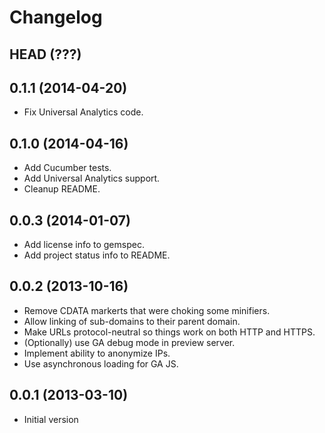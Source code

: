 # Changelog

## HEAD (???)

## 0.1.1 (2014-04-20)

* Fix Universal Analytics code.

## 0.1.0 (2014-04-16)

* Add Cucumber tests.
* Add Universal Analytics support.
* Cleanup README.

## 0.0.3 (2014-01-07)

* Add license info to gemspec.
* Add project status info to README.

## 0.0.2 (2013-10-16)

* Remove CDATA markerts that were choking some minifiers.
* Allow linking of sub-domains to their parent domain.
* Make URLs protocol-neutral so things work on both HTTP and HTTPS.
* (Optionally) use GA debug mode in preview server.
* Implement ability to anonymize IPs.
* Use asynchronous loading for GA JS.

## 0.0.1 (2013-03-10)

* Initial version
